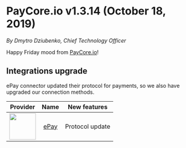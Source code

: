 # **PayCore.io v1.3.14 (October 18, 2019)**

*By Dmytro Dziubenko, Chief Technology Officer*

Happy Friday mood from [PayCore.io](http://paycore.io/)!

## Integrations upgrade

ePay connector updated their protocol for payments, so we also have upgraded our connection methods.

| Provider | Name  | New features |
|:-:|:-:|:-:|
|<img src="https://static.openfintech.io/payment_providers/epay/logo.png?w=70" width="70px"> | [ePay](/connectors/epay/) | Protocol update |